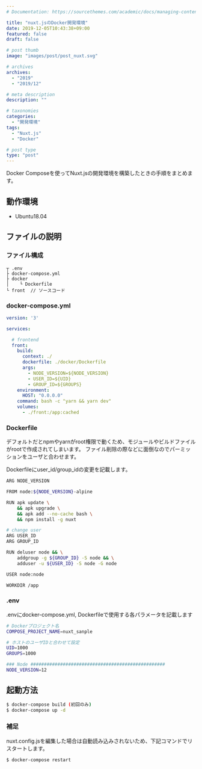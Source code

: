 ```yaml
---
# Documentation: https://sourcethemes.com/academic/docs/managing-content/

title: "nuxt.jsのDocker開発環境"
date: 2019-12-05T10:43:38+09:00
featured: false
draft: false

# post thumb
image: "images/post/post_nuxt.svg"

# archives
archives:
  - "2019"
  - "2019/12"

# meta description
description: ""

# taxonomies
categories: 
  - "開発環境"
tags:
  - "Nuxt.js"
  - "Docker"

# post type
type: "post"
---
```


Docker Composeを使ってNuxt.jsの開発環境を構築したときの手順をまとめます。

## 動作環境

- Ubuntu18.04

## ファイルの説明

### ファイル構成

```
┬ .env
├ docker-compose.yml
├ docker
│    └ Dockerfile
└ front  // ソースコード
```

### docker-compose.yml

```yml
version: '3'

services:

  # frontend
  front:
    build:
      context: ./
      dockerfile: ./docker/Dockerfile
      args:
        - NODE_VERSION=${NODE_VERSION}
        - USER_ID=${UID}
        - GROUP_ID=${GROUPS}
    environment:
      HOST: "0.0.0.0"
    command: bash -c "yarn && yarn dev"
    volumes:
      - ./front:/app:cached
```

### Dockerfile

デフォルトだとnpmやyarnがroot権限で動くため、モジュールやビルドファイルがrootで作成されてしまいます。
ファイル削除の際などに面倒なのでパーミッションをユーザと合わせます。

Dockerfileにuser_id/group_idの変更を記載します。

```bash
ARG NODE_VERSION

FROM node:${NODE_VERSION}-alpine

RUN apk update \
    && apk upgrade \
    && apk add --no-cache bash \
    && npm install -g nuxt

# change user
ARG USER_ID
ARG GROUP_ID

RUN deluser node && \
    addgroup -g ${GROUP_ID} -S node && \
    adduser -u ${USER_ID} -S node -G node

USER node:node

WORKDIR /app
```

### .env

.envにdocker-compose.yml, Dockerfileで使用する各パラメータを記載します

```bash
# Dockerプロジェクト名
COMPOSE_PROJECT_NAME=nuxt_sanple

# ホストのユーザIDと合わせて設定
UID=1000
GROUPS=1000

### Node ##################################################
NODE_VERSION=12
```

## 起動方法

```bash
$ docker-compose build (初回のみ)
$ docker-compose up -d
```

### 補足

nuxt.config.jsを編集した場合は自動読み込みされないため、下記コマンドでリスタートします。

```bash
$ docker-compose restart
```
